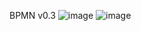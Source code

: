 BPMN v0.3
![image](https://github.com/CleytonSM/Artefatos-Pro-Musculi-System/assets/122110138/eb8fbb4d-4386-48b3-8700-f89b2c0c9f27)
![image](https://github.com/CleytonSM/Artefatos-Pro-Musculi-System/assets/122110138/4f8b5200-a33f-4dde-a164-9a7444536fa6)






